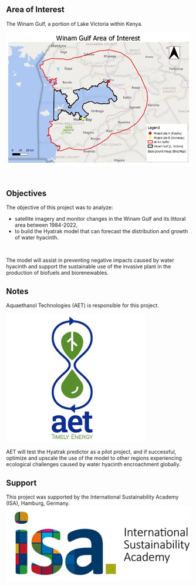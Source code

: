 ## Area of Interest

The Winam Gulf, a portion of Lake Victoria within Kenya.
<br>

![title](images/AOI_Winam.jpg)

<br>

## Objectives

The objective of this project was to analyze:

- satellite imagery and monitor changes in the Winam Gulf and its littoral area between 1984-2022,
- to build the Hyatrak model that can forecast the distribution and growth of water hyacinth.

<br>

The model will assist in preventing negative impacts caused by water hyacinth and support the sustainable use of the invasive plant in the production of biofuels and biorenewables.
<br>

## Notes

Aquaethanol Technologies (AET) is responsible for this project.

![title](images/aet-logo.jpg)

AET will test the Hyatrak predictor as a pilot project, and if successful, optimize and upscale the use of the model to other regions experiencing ecological challenges caused by water hyacinth encroachment globally.

## Support

This project was supported by the International Sustainability Academy (ISA), Hamburg, Germany.
![title](images/isa-logo.jpg)
